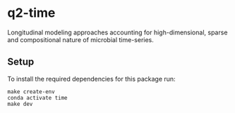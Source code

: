 # q2-time
Longitudinal modeling approaches accounting for high-dimensional, sparse and compositional nature of microbial time-series.

## Setup
<!-- TODO: replace plugin name "time" with something better-->
To install the required dependencies for this package run:
```shell
make create-env
conda activate time
make dev
```

